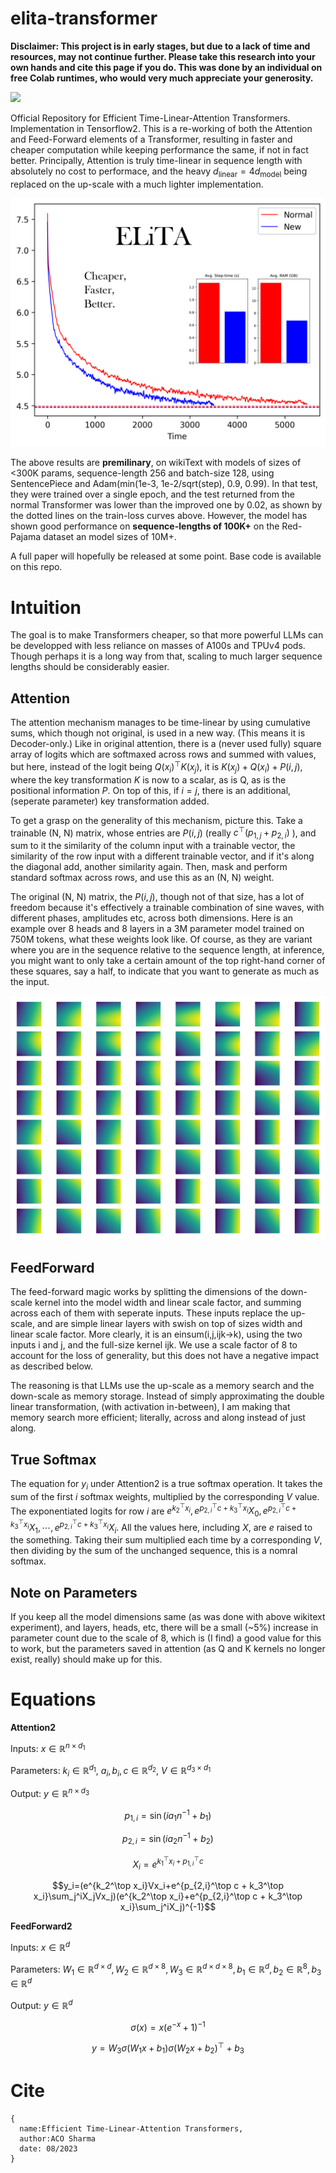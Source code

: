 # elita-transformer

**Disclaimer: This project is in early stages, but due to a lack of time and resources, may not continue further. Please take this research into your own hands and cite this page if you do. This was done by an individual on free Colab runtimes, who would very much appreciate your generosity.**

<a href="https://www.buymeacoffee.com/acos"><img src="https://www.buymeacoffee.com/assets/img/guidelines/download-assets-sm-1.svg" width="180"/></a>

Official Repository for Efficient Time-Linear-Attention Transformers. Implementation in Tensorflow2.
This is a re-working of both the Attention and Feed-Forward elements of a Transformer, resulting in faster and cheaper computation while keeping performance the same, if not in fact better. Principally, Attention is truly time-linear in sequence length with absolutely no cost to performace, and the heavy $d_{\text{linear}}=4d_{\text{model}}$ being replaced on the up-scale with a much lighter implementation.

![](ELiTA.png)

The above results are **premilinary**, on wikiText with models of sizes of <300K params, sequence-length 256 and batch-size 128, using SentencePiece and Adam(min(1e-3, 1e-2/sqrt(step), 0.9, 0.99). In that test, they were trained over a single epoch, and the test returned from the normal Transformer was lower than the improved one by 0.02, as shown by the dotted lines on the train-loss curves above. However, the model has shown good performance on **sequence-lengths of 100K+** on the Red-Pajama dataset an model sizes of 10M+.

A full paper will hopefully be released at some point. Base code is available on this repo.

# Intuition
The goal is to make Transformers cheaper, so that more powerful LLMs can be developped with less reliance on masses of A100s and TPUv4 pods. Though perhaps it is a long way from that, scaling to much larger sequence lengths should be considerably easier.

## Attention
The attention mechanism manages to be time-linear by using cumulative sums, which though not original, is used in a new way. (This means it is Decoder-only.) Like in original attention, there is a (never used fully) square array of logits which are softmaxed across rows and summed with values, but here, instead of the logit being $Q(x_i)^\top K(x_j)$, it is $K(x_j)+Q(x_i)+P(i, j)$, where the key transformation $K$ is now to a scalar, as is Q, as is the positional information $P$. On top of this, if $i=j$, there is an additional, (seperate parameter) key transformation added.

To get a grasp on the generality of this mechanism, picture this. Take a trainable (N, N) matrix, whose entries are $P(i, j)$ (really $c^{\top}(p_{1,j}+p_{2,i})$ ), and sum to it the similarity of the column input with a trainable vector, the similarity of the row input with a different trainable vector, and if it's along the diagonal add, another similarity again. Then, mask and perform standard softmax across rows, and use this as an (N, N) weight.

The original (N, N) matrix, the $P(i, j)$, though not of that size, has a lot of freedom because it's effectively a trainable combination of sine waves, with different phases, amplitudes etc, across both dimensions. Here is an example over 8 heads and 8 layers in a 3M parameter model trained on 750M tokens, what these weights look like. Of course, as they are variant where you are in the sequence relative to the sequence length, at inference, you might want to only take a certain amount of the top right-hand corner of these squares, say a half, to indicate that you want to generate as much as the input.

![](AttentionBases.png)

## FeedForward
The feed-forward magic works by splitting the dimensions of the down-scale kernel into the model width and linear scale factor, and summing across each of them with seperate inputs. These inputs replace the up-scale, and are simple linear layers with swish on top of sizes width and linear scale factor. More clearly, it is an einsum(i,j,ijk->k), using the two inputs i and j, and the full-size kernel ijk. We use a scale factor of 8 to account for the loss of generality, but this does not have a negative impact as described below.

The reasoning is that LLMs use the up-scale as a memory search and the down-scale as memory storage. Instead of simply approximating the double linear transformation, (with activation in-between), I am making that memory search more efficient; literally, across and along instead of just along.

## True Softmax
The equation for $y_i$ under Attention2 is a true softmax operation. It takes the sum of the first $i$ softmax weights, multiplied by the corresponding $V$ value. The exponentiated logits for row $i$ are $e^{k_2^{\top}x_i},e^{p_{2,i}^{\top}c + k_3^\top x_i}X_0,e^{p_{2,i}^{\top}c + k_3^\top x_i}X_1,\cdots,e^{p_{2,i}^{\top}c + k_3^\top x_i}X_i$. All the values here, including $X$, are $e$ raised to the something. Taking their sum multiplied each time by a corresponding $V$, then dividing by the sum of the unchanged sequence, this is a nomral softmax.

## Note on Parameters
If you keep all the model dimensions same (as was done with above wikitext experiment), and layers, heads, etc, there will be a small (~5%) increase in parameter count due to the scale of 8, which is (I find) a good value for this to work, but the parameters saved in attention (as Q and K kernels no longer exist, really) should make up for this.

# Equations
**Attention2**

Inputs: $x\in\mathbb{R}^{n\times d_1}$

Parameters: $k_i\in\mathbb{R}^{d_1}$, $a_i, b_i, c\in\mathbb{R}^{d_2}$, $V\in\mathbb{R}^{d_3\times d_1}$

Output: $y\in\mathbb{R}^{n\times d_3}$

$$p_{1,i}=\sin(ia_1n^{-1}+b_1)$$

$$p_{2,i}=\sin(ia_2n^{-1}+b_2)$$

$$X_i=e^{k_1^\top x_i+p_{1,i}^\top c}$$

$$y_i=(e^{k_2^\top x_i}Vx_i+e^{p_{2,i}^\top c + k_3^\top x_i}\sum_j^iX_jVx_j)(e^{k_2^\top x_i}+e^{p_{2,i}^\top c + k_3^\top x_i}\sum_j^iX_j)^{-1}$$

**FeedForward2**

Inputs: $x\in\mathbb{R}^{d}$

Parameters: $W_1\in\mathbb{R}^{d\times d},W_2\in\mathbb{R}^{d\times 8},W_3\in\mathbb{R}^{d\times d\times 8},b_1\in\mathbb{R}^d,b_2\in\mathbb{R}^8,b_3\in\mathbb{R}^d$

Output: $y\in\mathbb{R}^{d}$

$$\sigma(x)=x(e^{-x}+1)^{-1}$$

$$y=W_3\sigma(W_1x + b_1)\sigma(W_2x + b_2)^\top + b_3$$

# Cite
```
{
  name:Efficient Time-Linear-Attention Transformers,
  author:ACO Sharma
  date: 08/2023
}
```
